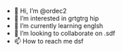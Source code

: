 - 👋 Hi, I’m @ordec2
- 👀 I’m interested in grtgtrg hip
- 🌱 I’m currently learning englsh
- 💞️ I’m looking to collaborate on .sdf
- 📫 How to reach me dsf

<!---
ordec2/ordec2 is a ✨ special ✨ repository because its `README.md` (this file) appears on your GitHub profile.
You can click the Preview link to take a look at your changes.
--->
